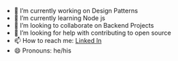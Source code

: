 - 🔭 I’m currently working on Design Patterns
- 🌱 I’m currently learning Node js
- 👯 I’m looking to collaborate on Backend Projects
- 🤔 I’m looking for help with contributing to open source
- 📫 How to reach me: [Linked In](https://www.linkedin.com/in/mahmoud-hosam)
- 😄 Pronouns: he/his
